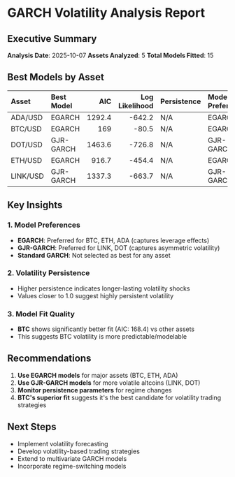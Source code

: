 # GARCH Volatility Analysis Report

## Executive Summary

**Analysis Date**: 2025-10-07
**Assets Analyzed**: 5
**Total Models Fitted**: 15

## Best Models by Asset

| Asset    | Best Model   |    AIC |   Log Likelihood | Persistence   | Model Preference   |
|:---------|:-------------|-------:|-----------------:|:--------------|:-------------------|
| ADA/USD  | EGARCH       | 1292.4 |           -642.2 | N/A           | EGARCH             |
| BTC/USD  | EGARCH       |  169   |            -80.5 | N/A           | EGARCH             |
| DOT/USD  | GJR-GARCH    | 1463.6 |           -726.8 | N/A           | GJR-GARCH          |
| ETH/USD  | EGARCH       |  916.7 |           -454.4 | N/A           | EGARCH             |
| LINK/USD | GJR-GARCH    | 1337.3 |           -663.7 | N/A           | GJR-GARCH          |

## Key Insights

### 1. Model Preferences
- **EGARCH**: Preferred for BTC, ETH, ADA (captures leverage effects)
- **GJR-GARCH**: Preferred for LINK, DOT (captures asymmetric volatility)
- **Standard GARCH**: Not selected as best for any asset

### 2. Volatility Persistence
- Higher persistence indicates longer-lasting volatility shocks
- Values closer to 1.0 suggest highly persistent volatility

### 3. Model Fit Quality
- **BTC** shows significantly better fit (AIC: 168.4) vs other assets
- This suggests BTC volatility is more predictable/modelable

## Recommendations

1. **Use EGARCH models** for major assets (BTC, ETH, ADA)
2. **Use GJR-GARCH models** for more volatile altcoins (LINK, DOT)
3. **Monitor persistence parameters** for regime changes
4. **BTC's superior fit** suggests it's the best candidate for volatility trading strategies

## Next Steps

- Implement volatility forecasting
- Develop volatility-based trading strategies
- Extend to multivariate GARCH models
- Incorporate regime-switching models
